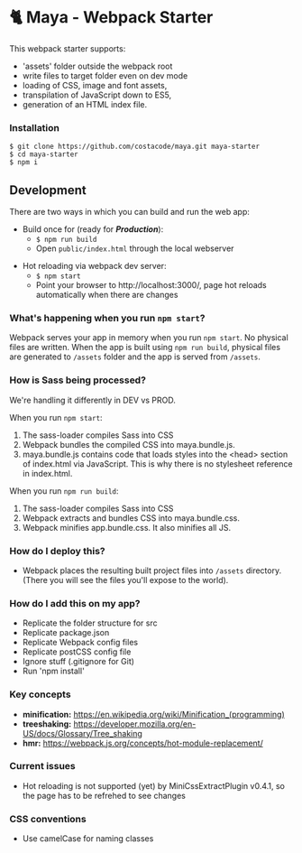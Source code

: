 # :cat2: Maya - Webpack Starter

This webpack starter supports:

-   'assets' folder outside the webpack root
-   write files to target folder even on dev mode
-   loading of CSS, image and font assets,
-   transpilation of JavaScript down to ES5,
-   generation of an HTML index file.

### Installation

```
$ git clone https://github.com/costacode/maya.git maya-starter
$ cd maya-starter
$ npm i
```

## Development

There are two ways in which you can build and run the web app:

-   Build once for (ready for **_Production_**):
    -   `$ npm run build`
    -   Open `public/index.html` through the local webserver

*   Hot reloading via webpack dev server:
    -   `$ npm start`
    -   Point your browser to http://localhost:3000/, page hot reloads automatically when there are changes

### What's happening when you run `npm start`?

Webpack serves your app in memory when you run `npm start`. No physical files are written. When the app is built using `npm run build`, physical files are generated to `/assets` folder and the app is served from `/assets`.

### How is Sass being processed?

We're handling it differently in DEV vs PROD.

When you run `npm start`:

1.  The sass-loader compiles Sass into CSS
2.  Webpack bundles the compiled CSS into maya.bundle.js.
3.  maya.bundle.js contains code that loads styles into the &lt;head&gt; section of index.html via JavaScript. This is why there is no stylesheet reference in index.html.

When you run `npm run build`:

1.  The sass-loader compiles Sass into CSS
2.  Webpack extracts and bundles CSS into maya.bundle.css.
3.  Webpack minifies app.bundle.css. It also minifies all JS.

### How do I deploy this?

-   Webpack places the resulting built project files into `/assets` directory. (There you will see the files you'll expose to the world).

### How do I add this on my app?

-   Replicate the folder structure for src
-   Replicate package.json
-   Replicate Webpack config files
-   Replicate postCSS config file
-   Ignore stuff (.gitignore for Git)
-   Run 'npm install'

### Key concepts

-   **minification:** https://en.wikipedia.org/wiki/Minification_(programming)
-   **treeshaking:** https://developer.mozilla.org/en-US/docs/Glossary/Tree_shaking
-   **hmr:** https://webpack.js.org/concepts/hot-module-replacement/

### Current issues

-   Hot reloading is not supported (yet) by MiniCssExtractPlugin v0.4.1, so the page has to be refrehed to see changes

### CSS conventions

-   Use camelCase for naming classes
